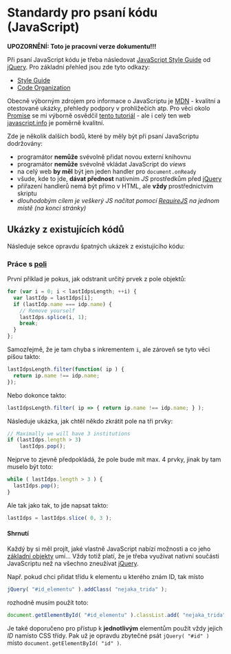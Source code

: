 # Standardy pro psaní kódu (JavaScript)

__UPOZORNĚNÍ: Toto je pracovní verze dokumentu!!!__

Při psaní JavaScript kódu je třeba následovat [JavaScript Style Guide][2] od [jQuery][1]. Pro základní přehled jsou zde tyto odkazy:

- [Style Guide][4]
- [Code Organization][5]

Obecně výborným zdrojem pro informace o JavaScriptu je [MDN][7] - kvalitní a otestované ukázky, přehledy podpory v prohlížečích atp. Pro věci okolo [Promise][8] se mi výborně osvědčil [tento tutoriál][9] - ale i celý ten web [javascript.info][10] je poměrně kvalitní.

Zde je několik dalších bodů, které by měly být při psaní JavaScriptu dodržovány:

- programátor __nemůže__ svévolně přidat novou externí knihovnu
- programátor __nemůže__ svévolně vkládat JavaScript do _views_
- na celý web __by měl__ být jen jeden handler pro `document.onReady`
- všude, kde to jde, __dávat přednost__ nativním _JS_ prostředkům před [jQuery][1]
- přiřazení handlerů nemá být přímo v HTML, ale __vždy__ prostřednictvím skriptu
- _dlouhodobým cílem je veškerý _JS_ načítat pomocí [RequireJS][11] na jednom místě (na konci stránky)_


## Ukázky z existujících kódů

Následuje sekce opravdu špatných ukázek z existujícího kódu:

### Práce s [poli][6]

První příklad je pokus, jak odstranit určitý prvek z pole objektů:
```javascript
for (var i = 0; i < lastIdpsLength; ++i) {
  var lastIdp = lastIdps[i];
  if (lastIdp.name === idp.name) {
    // Remove yourself
    lastIdps.splice(i, 1);
    break;
  }
};
```
Samozřejmě, že je tam chyba s inkrementem `i`, ale zároveň se tyto věci píšou takto:
```javascript
lastIdpsLength.filter(function( ip ) {
  return ip.name !== idp.name;
});
```
Nebo dokonce takto:
```javascript
lastIdpsLength.filter( ip => { return ip.name !== idp.name; } );
```

Následuje ukázka, jak chtěl někdo zkrátit pole na tři prvky:
```javascript
// Maximally we will have 3 institutions
if (lastIdps.length > 3)
    lastIdps.pop();
```
Nejprve to zjevně předpokládá, že pole bude mít max. 4 prvky, jinak by tam muselo být toto:
```javascript
while ( lastIdps.length > 3 ) {
  lastIdps.pop();
}
```
Ale tak jako tak, to jde napsat takto:
```javascript
lastIdps = lastIdps.slice( 0, 3 );
```

#### Shrnutí

Každý by si měl projít, jaké vlastně JavaScript nabízí možnosti a co jeho [základní objekty][12] umí... Vždy totiž platí, že je třeba využívat nativní součásti JavaScriptu než na všechno zneužívat [jQuery][1].

Např. pokud chci přidat třídu k elementu u kterého znám ID, tak místo
```javascript
jQuery( "#id_elementu" ).addClass( "nejaka_trida" );
```
rozhodně musím použít toto:
```javascript
document.getElementById( "#id_elementu" ).classList.add( "nejaka_trida" );
```

Je také doporučeno pro přístup k __jednotlivým__ elementům použít vždy jejich _ID_ namísto CSS třídy. Pak už je opravdu zbytečné psát `jQuery( "#id" )` místo `document.getElementById( "id" )`.

[1]:https://jquery.com/
[2]:https://contribute.jquery.org/style-guide/js/
[3]:https://learn.jquery.com/code-organization/concepts/
[4]:https://contribute.jquery.org/style-guide/
[5]:https://learn.jquery.com/code-organization/
[6]:https://developer.mozilla.org/en-US/docs/Web/JavaScript/Reference/Global_Objects/Array
[7]:https://developer.mozilla.org/en-US/docs/Web/JavaScript
[8]:https://developer.mozilla.org/en-US/docs/Web/JavaScript/Reference/Global_Objects/Promise
[9]:https://javascript.info/promise-chaining
[10]:https://javascript.info/
[11]:http://requirejs.org/
[12]:https://developer.mozilla.org/cs/docs/Web/JavaScript/Reference/Global_Objects